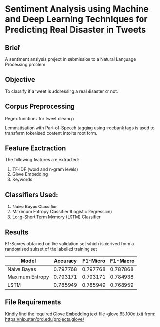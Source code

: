 # Sentiment Analysis using Machine and Deep Learning Techniques for Predicting Real Disaster in Tweets


## Brief 
A sentiment analysis project in submission to a Natural Language Processing problem

## Objective 
To classify if a tweet is addressing a real disaster or not.

## Corpus Preprocessing
Regex functions for tweet cleanup

Lemmatisation with Part-of-Speech tagging using treebank tags is used to transform tokenised content into its root form. 

## Feature Exctraction
The following features are extracted: 
1. TF-IDF (word and n-gram levels) 
2. Glove Embedding
3. Keywords

## Classifiers Used:
1. Naive Bayes Classifier
2. Maximum Entropy Classifier (Logistic Regression)
3. Long-Short Term Memory (LSTM) Classifier

## Results
F1-Scores obtained on the validation set which is derived from a randomised subset of the labelled training set

| Model  | Accuracy | F1-Micro | F1-Macro |
| ------------- | ------------- | ------------- | ------------- |
| Naive Bayes	  | 0.797768	| 0.797768 |	0.787868 |
| Maximum Entropy	| 0.793171	| 0.793171 |	0.784938 |
| LSTM	|0.785949 |	0.785949 |	0.768959|


## File Requirements 
Kindly find the required Glove Embedding text file (glove.6B.100d.txt) from:
https://nlp.stanford.edu/projects/glove/
